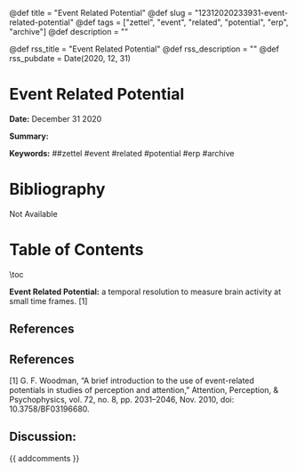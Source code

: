 @def title = "Event Related Potential"
@def slug = "12312020233931-event-related-potential"
@def tags = ["zettel", "event", "related", "potential", "erp", "archive"]
@def description = ""

@def rss_title = "Event Related Potential"
@def rss_description = ""
@def rss_pubdate = Date(2020, 12, 31)


Event Related Potential
=========

**Date:** December 31 2020

**Summary:** 

**Keywords:** ##zettel #event #related #potential #erp #archive

Bibliography
==========

Not Available

Table of Contents
=========

\toc

**Event Related Potential:** a temporal resolution to measure brain activity at small time frames. [1]

## References

## References

[1] G. F. Woodman, “A brief introduction to the use of event-related potentials in studies of perception and attention,” Attention, Perception, & Psychophysics, vol. 72, no. 8, pp. 2031–2046, Nov. 2010, doi: 10.3758/BF03196680.
## Discussion: 

{{ addcomments }}
